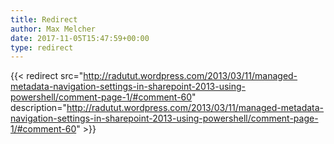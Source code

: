 ```yaml
---
title: Redirect
author: Max Melcher
date: 2017-11-05T15:47:59+00:00
type: redirect
---
```

{{< redirect src="http://radutut.wordpress.com/2013/03/11/managed-metadata-navigation-settings-in-sharepoint-2013-using-powershell/comment-page-1/#comment-60" description="http://radutut.wordpress.com/2013/03/11/managed-metadata-navigation-settings-in-sharepoint-2013-using-powershell/comment-page-1/#comment-60" >}}

